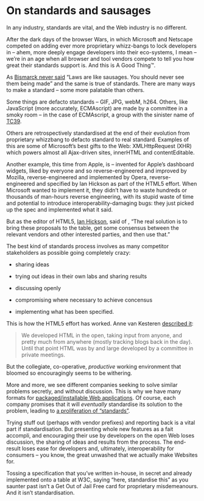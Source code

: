 

# On standards and sausages

In any industry, standards are vital, and the Web industry is no different.

After the dark days of the browser Wars, in which Microsoft and Netscape competed on adding ever more
proprietary whizz-bangs to lock developers in – ahem, more deeply engage developers into their eco-systems,
I mean – we’re in an age when all browser and tool vendors compete to tell you how great their
standards support is. And this is A Good Thing™.

As [Bismarck never said](http://en.wikiquote.org/wiki/Otto_von_Bismarck#Misattributed) “Laws are like
sausages. You should never see them being made” and the same is true of standards. There are many ways
to make a standard – some more palatable than others.

Some things are defacto standards – GIF, JPG, webM, h264. Others, like JavaScript (more accurately,
ECMAscript) are made by a committee in a smoky room – in the case of ECMAscript, a group with the sinister
name of [TC39](http://www.ecma-international.org/memento/TC39.htm).

Others are retrospectively standardised at the end of their evolution from proprietary whizzbang to defacto
standard to real standard. Examples of this are some of Microsoft’s best gifts to the Web:
XMLHttpRequest (XHR) which powers almost all Ajax-driven sites, innerHTML and contentEditable.

Another example, this time from Apple, is <canvas> – invented for Apple’s dashboard widgets,
liked by everyone and so reverse-engineered and improved by Mozilla, reverse-engineered and implemented by
Opera, reverse-engineered and specified by Ian Hickson as part of the HTML5 effort. When Microsoft wanted to
implement it, they didn’t have to waste hundreds or thousands of man-hours reverse engineering, with its
stupid waste of time and potential to introduce interoperability-damaging bugs: they just picked up the spec
and implemented what it said.

But as the editor of HTML5, [Ian Hickson](http://ln.hixie.ch/?start=1089635050&count=1), said of
<canvas>, “The real solution is to bring these proposals to the table, get some consensus between
the relevant vendors and other interested parties, and then use that.”

The best kind of standards process involves as many competitor stakeholders as possible going completely
crazy:

 *  sharing ideas

 *  trying out ideas in their own labs and sharing results

 *  discussing openly

 *  compromising where necessary to achieve concensus

 *  implementing what has been specified.

This is how the HTML5 effort has worked. Anne van Kesteren [described
it](http://annevankesteren.nl/2012/07/passion):

> We developed HTML in the open, taking
> input from anyone, and pretty much from anywhere (mostly tracking blogs back in the day). Until that point
> HTML was by and large developed by a committee in private meetings.

But the collegiate, co-operative, *productive* working environment that bloomed so encouragingly seems to be
withering.

More and more, we see different companies seeking to solve similar problems secretly, and without discussion.
This is why we have many formats for [packaged/installable Web
applications](http://www.brucelawson.co.uk/2011/installable-web-apps-and-interoperability/). Of course, each
company promises that it will *eventually* standardise its solution to the problem, leading to [a
proliferation of “standards”](http://xkcd.com/927/).

Trying stuff out (perhaps with vendor prefixes) and reporting back is a vital part if standardisation. But
presenting whole new features as a fait accompli, and encouraging their use by developers on the open Web
loses discussion, the sharing of ideas and results from the process. The end-result loses ease for developers
and, ultimately, interoperability for consumers – you know, the great unwashed that we actually make
Websites for.

Tossing a specification that you’ve written in-house, in secret and already implemented onto a table at
W3C, saying “here, standardise this” as you saunter past isn’t a Get Out of Jail Free card
for proprietary misdemeanours. And it isn’t standardisation.